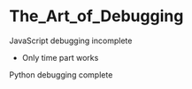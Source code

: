 # The_Art_of_Debugging
JavaScript debugging incomplete
  - Only time part works

Python debugging complete
